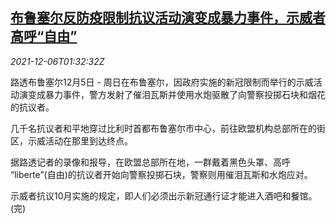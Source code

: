 <!--1638756063000-->
[布鲁塞尔反防疫限制抗议活动演变成暴力事件，示威者高呼“自由”](https://cn.reuters.com/article/brussels-covid-restrictions-protest-1206-idCNKBS2IL03K)
------

<div><i>2021-12-06T01:32:32Z</i></div><p>路透布鲁塞尔12月5日 - 周日在布鲁塞尔，因政府实施的新冠限制而举行的示威活动演变成暴力事件，警方发射了催泪瓦斯并使用水炮驱散了向警察投掷石块和烟花的抗议者。</p><p>几千名抗议者和平地穿过比利时首都布鲁塞尔市中心，前往欧盟机构总部所在的街区，示威活动在那里到达终点。</p><p>据路透记者的录像和报导，在欧盟总部所在地，一群戴着黑色头罩、高呼 “liberte”(自由)的抗议者开始向警察投掷石块，警察则用催泪瓦斯和水炮应对。</p><p>示威者抗议10月实施的规定，即人们必须出示新冠通行证才能进入酒吧和餐馆。(完)</p>
